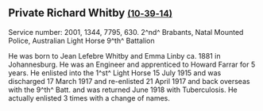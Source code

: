 ## Private Richard Whitby <small>[(10‑39‑14)](https://brisbane.discovereverafter.com/profile/31759200 "Go to Memorial Information" )</small>

Service number: 2001, 1344, 7795, 630. 2^nd^ Brabants, Natal Mounted Police, Australian Light Horse 9^th^ Battalion

He was born to Jean Lefebre Whitby and Emma Linby ca. 1881 in Johannesburg. He was an Engineer and apprenticed to Howard Farrar for 5 years. He enlisted into the 1^st^ Light Horse 15 July 1915 and was discharged 17 March 1917 and re-enlisted 21 April 1917 and back overseas with the 9^th^ Batt. and was returned June 1918 with Tuberculosis. He actually enlisted 3 times with a change of names.
